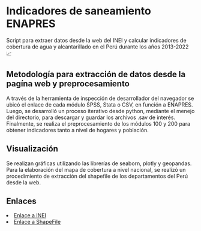 # Indicadores de saneamiento ENAPRES

Script para extraer datos desde la web del INEI y calcular indicadores de cobertura de agua y alcantarillado en el Perú durante los años 2013-2022 📈

## Metodología para extracción de datos desde la pagína web y preprocesamiento

A través de la herramienta de inspección de desarrollador del navegador se ubicó el enlace de cada módulo SPSS, Stata o CSV, en función a ENAPRES.
Luego, se desarrolló un proceso iterativo desde python, mediante el menejo del directorio, para descargar y guardar los archivos .sav de interés.
Finalmente, se realiza el preprocesamiento de los módulos 100 y 200 para obtener indicadores tanto a nivel de hogares y población.

## Visualización

Se realizan gráficas utilizando las librerías de seaborn, plotly y geopandas.
Para la elaboración del mapa de cobertura a nivel nacional, se realizó un procedimiento de extracción del shapefile de los departamentos del Perú desde la web.


## Enlaces
<li><a href="https://proyectos.inei.gob.pe/microdatos/Consulta_por_Encuesta.asp?CU=19558/" target="_blank">Enlace a INEI</a></li>
<li><a href="https://www.geogpsperu.com/2018/02/limite-departamental-politico-shapefile.html" target="_blank">Enlace a ShapeFile</a></li>
